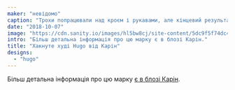 ```yaml
---
maker: "невідомо"
caption: "Трохи попрацювали над кроєм і рукавами, але кінцевий результат чудовий."
date: "2018-10-07"
image: "https://cdn.sanity.io/images/hl5bw8cj/site-content/5dc9f5f74dc466d258437a2aca91ab10fcca1e70-2712x1905.jpg"
intro: "Більш детальна інформація про цю марку є в блозі Карін."
title: "Хакнуте худі Hugo від Карін"
designs:
  - "hugo"
---
```



Більш детальна інформація про цю марку [є в блозі Карін](https://www.karinkay.nl/freesewing-hugo-hoodie/). 

